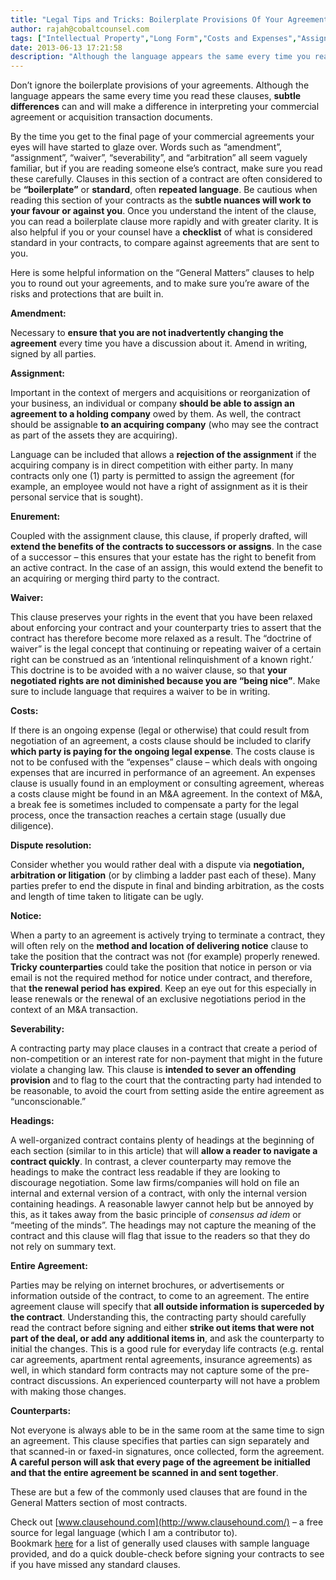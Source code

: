 ```yaml
---
title: "Legal Tips and Tricks: Boilerplate Provisions Of Your Agreement"
author: rajah@cobaltcounsel.com
tags: ["Intellectual Property","Long Form","Costs and Expenses","Assignment","Dispute Resolution","Generally Used Clauses","Headings","Counterparts","Entire Agreement","Enurement","Amendment","Severability","No Waiver","Commercial Activities","Rajah"]
date: 2013-06-13 17:21:58
description: "Although the language appears the same every time you read these clauses, subtle differences can and will make a difference in interpreting your commercial agreement or acquisition transaction documents."
---
```


Don’t ignore the boilerplate provisions of your agreements.  Although the language appears the same every time you read these clauses, **subtle differences** can and will make a difference in interpreting your commercial agreement or acquisition transaction documents.

By the time you get to the final page of your commercial agreements your eyes will have started to glaze over.  Words such as “amendment”, “assignment”, “waiver”, “severability”, and “arbitration” all seem vaguely familiar, but if you are reading someone else’s contract, make sure you read these carefully.  Clauses in this section of a contract are often considered to be **“boilerplate”** or **standard**, often **repeated language**.  Be cautious when reading this section of your contracts as the **subtle nuances will work to your favour or against you**.  Once you understand the intent of the clause, you can read a boilerplate clause more rapidly and with greater clarity.  It is also helpful if you or your counsel have a **checklist** of what is considered standard in your contracts, to compare against agreements that are sent to you.

Here is some helpful information on the “General Matters” clauses to help you to round out your agreements, and to make sure you’re aware of the risks and protections that are built in.

**Amendment:**  

Necessary to **ensure that you are not inadvertently changing the agreement** every time you have a discussion about it.  Amend in writing, signed by all parties.

**Assignment:**   

Important in the context of mergers and acquisitions or reorganization of your business, an individual or company **should be able to assign an agreement to a holding company** owed by them.  As well, the contract should be assignable **to an acquiring company** (who may see the contract as part of the assets they are acquiring).  

Language can be included that allows a **rejection of the assignment** if the acquiring company is in direct competition with either party.  In many contracts only one (1) party is permitted to assign the agreement (for example, an employee would not have a right of assignment as it is their personal service that is sought).

**Enurement:** 

Coupled with the assignment clause, this clause, if properly drafted, will **extend the benefits of the contracts to successors or assigns**.   In the case of a successor – this ensures that your estate has the right to benefit from an active contract.  In the case of an assign, this would extend the benefit to an acquiring or merging third party to the contract.

**Waiver:**  

This clause preserves your rights in the event that you have been relaxed about enforcing your contract and your counterparty tries to assert that the contract has therefore become more relaxed as a result.  The “doctrine of waiver” is the legal concept that continuing or repeating waiver of a certain right can be construed as an ‘intentional relinquishment of a known right.’  This doctrine is to be avoided with a no waiver clause, so that **your negotiated rights are not diminished because you are “being nice”**.  Make sure to include language that requires a waiver to be in writing.

**Costs:**  

If there is an ongoing expense (legal or otherwise) that could result from negotiation of an agreement, a costs clause should be included to clarify **which party is paying for the ongoing legal expense**.  The costs clause is not to be confused with the “expenses” clause – which deals with ongoing expenses that are incurred in performance of an agreement.  An expenses clause is usually found in an employment or consulting agreement, whereas a costs clause might be found in an M&A agreement.  In the context of M&A, a break fee is sometimes included to compensate a party for the legal process, once the transaction reaches a certain stage (usually due diligence).

**Dispute resolution:** 

Consider whether you would rather deal with a dispute via **negotiation, arbitration or litigation** (or by climbing a ladder past each of these). Many parties prefer to end the dispute in final and binding arbitration, as the costs and length of time taken to litigate can be ugly.

**Notice:** 

When a party to an agreement is actively trying to terminate a contract, they will often rely on the **method and location of delivering notice** clause to take the position that the contract was not (for example) properly renewed.  **Tricky counterparties** could take the position that notice in person or via email is not the required method for notice under contract, and therefore, that **the renewal period has expired**.  Keep an eye out for this especially in lease renewals or the renewal of an exclusive negotiations period in the context of an M&A transaction.

**Severability:**  

A contracting party may place clauses in a contract that create a period of non-competition or an interest rate for non-payment that might in the future violate a changing law.  This clause is **intended to sever an offending provision** and to flag to the court that the contracting party had intended to be reasonable, to avoid the court from setting aside the entire agreement as “unconscionable.”

**Headings:** 

A well-organized contract contains plenty of headings at the beginning of each section (similar to in this article) that will **allow a reader to navigate a contract quickly**.  In contrast, a clever counterparty may remove the headings to make the contract less readable if they are looking to discourage negotiation.  Some law firms/companies will hold on file an internal and external version of a contract, with only the internal version containing headings.   A reasonable lawyer cannot help but be annoyed by this, as it takes away from the basic principle of *consensus ad idem* or “meeting of the minds”.  The headings may not capture the meaning of the contract and this clause will flag that issue to the readers so that they do not rely on summary text.

**Entire Agreement:**  

Parties may be relying on internet brochures, or advertisements or information outside of the contract, to come to an agreement.  The entire agreement clause will specify that **all outside information is superceded by the contract**.  Understanding this, the contracting party should carefully read the contract before signing and either **strike out items that were not part of the deal, or add any additional items in**, and ask the counterparty to initial the changes.  This is a good rule for everyday life contracts (e.g. rental car agreements, apartment rental agreements, insurance agreements) as well, in which standard form contracts may not capture some of the pre-contract discussions.  An experienced counterparty will not have a problem with making those changes.

**Counterparts:** 

Not everyone is always able to be in the same room at the same time to sign an agreement. This clause specifies that parties can sign separately and that scanned-in or faxed-in signatures, once collected, form the agreement.  **A careful person will ask that every page of the agreement be initialled and that the entire agreement be scanned in and sent together**.

These are but a few of the commonly used clauses that are found in the General Matters section of most contracts.  

Check out [www.clausehound.com](http://www.clausehound.com/) – a free source for legal language (which I am a contributor to).  
Bookmark [here](http://clausehound.com/generally-used-clauses/) for a list of generally used clauses with sample language provided, and do a quick double-check before signing your contracts to see if you have missed any standard clauses.
